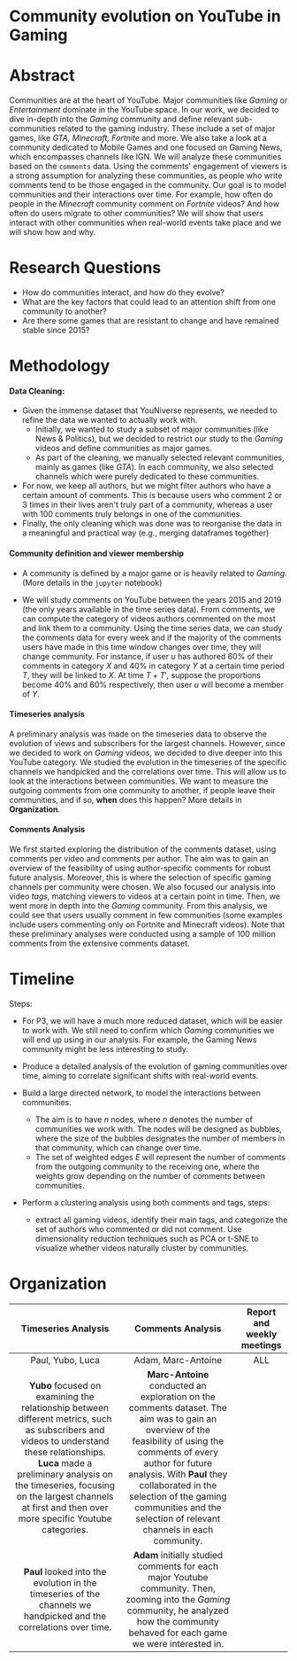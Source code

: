# Community evolution on YouTube in Gaming

# Abstract
Communities are at the heart of YouTube. Major communities like _Gaming_ or _Entertainment_ dominate in the YouTube space. In our work, we decided to dive in-depth into the _Gaming_ community and define relevant sub-communities related to the gaming industry. These include a set of major games, like _GTA, Minecraft, Fortnite_ and more. We also take a look at a community dedicated to Mobile Games and one focused on Gaming News, which encompasses channels like IGN. We will analyze these communities based on the `comments` data. Using the comments' engagement of viewers is a strong assumption for analyzing these communities, as people who write comments tend to be those engaged in the community. Our goal is to model communities and their interactions over time. For example, how often do people in the _Minecraft_ community comment on _Fortnite_ videos? And how often do users migrate to other communities? We will show that users interact with other communities when real-world events take place and we will show how and why.

# Research Questions
- How do communities interact, and how do they evolve?
- What are the key factors that could lead to an attention shift from one community to another?
- Are there some games that are resistant to change and have remained stable since 2015?

# Methodology

#### Data Cleaning: 
- Given the immense dataset that YouNiverse represents, we needed to refine the data we wanted to actually work with.
    - Initially, we wanted to study a subset of major communities (like News & Politics), but we decided to restrict our study to the _Gaming_ videos and define communities as major games.
    - As part of the cleaning, we manually selected relevant communities, mainly as games (like _GTA_). In each community, we also selected channels which were purely dedicated to these communities.
- For now, we keep all authors, but we might filter authors who have a certain amount of comments. This is because users who comment 2 or 3 times in their lives aren't truly part of a community, whereas a user with $100$ comments truly belongs in one of the communities.
- Finally, the only cleaning which was done was to reorganise the data in a meaningful and practical way (e.g., merging dataframes together)

#### Community definition and viewer membership
- A community is defined by a major game or is heavily related to _Gaming_. (More details in the `jupyter` notebook)

- We will study comments on YouTube between the years 2015 and 2019 (the only years available in the time series data). From comments, we can compute the category of videos authors commented on the most and link them to a community. Using the time series data, we can study the comments data for every week and if the majority of the comments users have made in this time window changes over time, they will change community. For instance, if user $u$ has authored 60% of their comments in category $X$ and 40% in category $Y$ at a certain time period $T$, they will be linked to $X$. At time $T+T'$, suppose the proportions become 40% and 60% respectively, then user $u$ will become a member of $Y$.
#### Timeseries analysis
A preliminary analysis was made on the timeseries data to observe the evolution of views and subscribers for the largest channels. However, since we decided to work on _Gaming_ videos, we decided to dive deeper into this YouTube category. We studied the evolution in the timeseries of the specific channels we handpicked and the correlations over time. This will allow us to look at the interactions between communities. We want to measure the outgoing comments from one community to another, if people leave their communities, and if so, __when__ does this happen? More details in __Organization__.

#### Comments Analysis
We first started exploring the distribution of the comments dataset, using comments per video and comments per author. The aim was to gain an overview of the feasibility of using author-specific comments for robust future analysis. Moreover, this is where the selection of specific gaming channels per community were chosen.
We also focused our analysis into video _tags_, matching viewers to videos at a certain point in time. Then, we went more in depth into the _Gaming_ community. From this analysis, we could see that users usually comment in few communities (some examples include users commenting only on Fortnite and Minecraft videos). Note that these preliminary analyses were conducted using a sample of 100 million comments from the extensive comments dataset.
  
# Timeline
Steps:
- For P3, we will have a much more reduced dataset, which will be easier to work with. We still need to confirm which _Gaming_ communities we will end up using in our analysis. For example, the Gaming News community might be less interesting to study.
- Produce a detailed analysis of the evolution of gaming communities over time, aiming to correlate significant shifts with real-world events.
- Build a large directed network, to model the interactions between communities.
    - The aim is to have $n$ nodes, where $n$ denotes the number of communities we work with. The nodes will be designed as bubbles, where the size of the bubbles designates the number of members in that community, which can change over time.
    - The set of weighted edges $E$ will represent the number of comments from the outgoing community to the receiving one, where the weights grow depending on the number of comments between communities. 
      
- Perform a clustering analysis using both comments and tags, steps:
    - extract all gaming videos, identify their main tags, and categorize the set of authors who commented or did not comment. Use dimensionality reduction techniques such as PCA or t-SNE to visualize whether videos naturally cluster by communities.


# Organization
|  Timeseries Analysis    |  Comments Analysis    |  Report and weekly meetings    |
|:-------------------------:|:-----------:|:-------------:|
|  Paul, Yubo, Luca | Adam, Marc-Antoine| ALL|
| __Yubo__ focused on examining the relationship between different metrics, such as subscribers and videos to understand these relationships. __Luca__ made a preliminary analysis on the timeseries, focusing on the largest channels at first and then over more specific Youtube categories.|__Marc-Antoine__ conducted an exploration on the comments dataset. The aim was to gain an overview of the feasibility of using the comments of every author for future analysis. With __Paul__ they collaborated in the selection of the gaming communities and the selection of relevant channels in each community.
|  __Paul__ looked into the evolution in the timeseries of the channels we handpicked and the correlations over time.| __Adam__ initially studied comments for each major Youtube community. Then, zooming into the _Gaming_ community, he analyzed how the community behaved for each game we were interested in.| |
